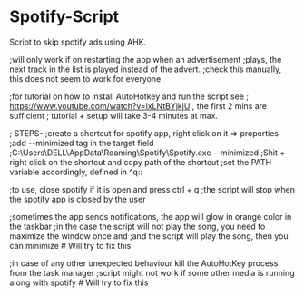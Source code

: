 # Spotify-Script
Script to skip spotify ads using AHK.

;will only work if on restarting the  app when an advertisement
;plays, the next track in the list is played instead of the advert.
;check this manually, this does not seem to work for everyone

;for tutorial on how to install AutoHotkey and run the script see
; https://www.youtube.com/watch?v=lxLNtBYjkjU    , the first 2 mins are sufficient
; tutorial + setup will take 3-4 minutes at max.

; STEPS-
;create a shortcut for spotify app, right click on it  => properties
;add --minimized tag in the target field
;C:\Users\DELL\AppData\Roaming\Spotify\Spotify.exe --minimized
;Shit + right click on the shortcut and copy path of the shortcut
;set the PATH variable accordingly, defined in ^q::

;to use, close spotify if it is open and press ctrl + q
;the script will stop when the spotify app is closed by the user

;sometimes the app sends notifications, the app will glow in orange color in the taskbar
;in the case the script will not play the song, you need to maximize the window once and
;and the script will play the song, then you can minimize # Will try to fix this

;in case of any other unexpected behaviour kill the AutoHotKey process from the task manager
;script might not work if some other media is running along with spotify # Will try to fix this
